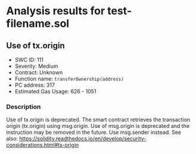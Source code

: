 # Analysis results for test-filename.sol

## Use of tx.origin
- SWC ID: 111
- Severity: Medium
- Contract: Unknown
- Function name: `transferOwnership(address)`
- PC address: 317
- Estimated Gas Usage: 626 - 1051

### Description

Use of tx.origin is deprecated.
The smart contract retrieves the transaction origin (tx.origin) using msg.origin. Use of msg.origin is deprecated and the instruction may be removed in the  future. Use msg.sender instead.
See also: https://solidity.readthedocs.io/en/develop/security-considerations.html#tx-origin
